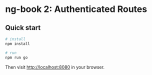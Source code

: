 # ng-book 2: Authenticated Routes

## Quick start

```bash
# install 
npm install

# run
npm run go
```

Then visit [http://localhost:8080](http://localhost:8080) in your browser. 

